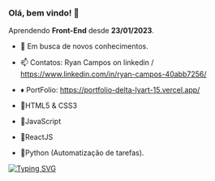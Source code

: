 ### Olá, bem vindo! 👋

Aprendendo **Front-End** desde **23/01/2023**.

- 🌱 Em busca de novos conhecimentos.
- 📫 Contatos: Ryan Campos on linkedin / https://www.linkedin.com/in/ryan-campos-40abb7256/
-  ♦ PortFolio: https://portfolio-delta-lyart-15.vercel.app/

- 💨HTML5 & CSS3
- 💨JavaScript
- 💨ReactJS
- 💨Python (Automatização de tarefas).
<!--

-->


[![Typing SVG](https://readme-typing-svg.demolab.com/?lines=Ryan+Campos)](https://git.io/typing-svg)
